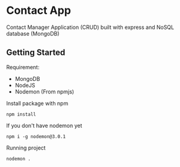 # Contact App
Contact Manager Application (CRUD) built with express and NoSQL database (MongoDB)
## Getting Started
Requirement:
- MongoDB
- NodeJS
- Nodemon (From npmjs)

Install package with npm
```
npm install
```
If you don't have nodemon yet
```
npm i -g nodemon@3.0.1
```
Running project
```
nodemon .
```

